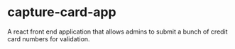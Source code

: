 # capture-card-app
A react front end application  that allows admins to submit a bunch of credit card numbers for validation.
